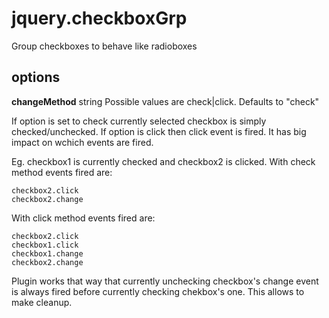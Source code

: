 jquery.checkboxGrp
==================

Group checkboxes to behave like radioboxes


options
-------

**changeMethod** string Possible values are check|click. Defaults to "check"

If option is set to check currently selected checkbox is simply checked/unchecked. If option is click then click event is fired. It has big impact on wchich events are fired.

Eg. checkbox1 is currently checked and checkbox2 is clicked. With check method events fired are:

```
checkbox2.click
checkbox2.change
```

With click method events fired are:

```
checkbox2.click
checkbox1.click
checkbox1.change
checkbox2.change
```

Plugin works that way that currently unchecking checkbox's change event is always fired before currently checking chekbox's one. This allows to make cleanup.
